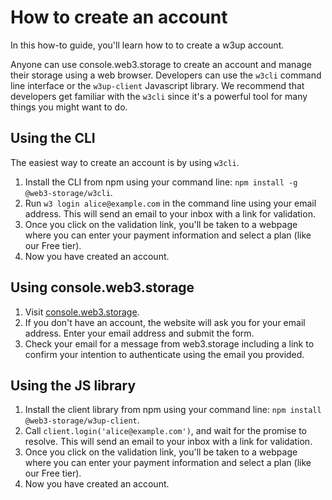 # How to create an account

In this how-to guide, you'll learn how to to create a w3up account.

Anyone can use console.web3.storage to create an account and manage their storage using a web browser. Developers can use the `w3cli` command line interface or the `w3up-client` Javascript library. We recommend that developers get familiar with the `w3cli` since it's a powerful tool for many things you might want to do.

## Using the CLI

The easiest way to create an account is by using `w3cli`.

1. Install the CLI from npm using your command line: `npm install -g @web3-storage/w3cli`.
2. Run `w3 login alice@example.com` in the command line using your email address. This will send an email to your inbox with a link for validation.
3. Once you click on the validation link, you'll be taken to a webpage where you can enter your payment information and select a plan (like our Free tier).
4. Now you have created an account.

## Using console.web3.storage

1. Visit [console.web3.storage](https://console.web3.storage).
2. If you don't have an account, the website will ask you for your email address. Enter your email address and submit the form.
3. Check your email for a message from web3.storage including a link to confirm your intention to authenticate using the email you provided.

## Using the JS library

1. Install the client library from npm using your command line: `npm install @web3-storage/w3up-client`.
2. Call `client.login('alice@example.com')`, and wait for the promise to resolve. This will send an email to your inbox with a link for validation.
3. Once you click on the validation link, you'll be taken to a webpage where you can enter your payment information and select a plan (like our Free tier).
4. Now you have created an account.
